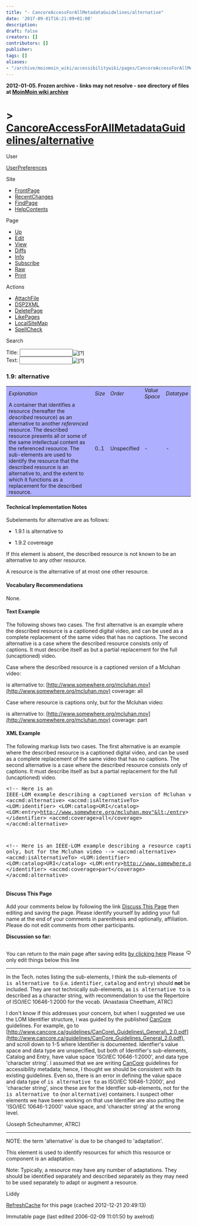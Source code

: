 ```yaml
---
title: "- CancoreAccessForAllMetadataGuidelines/alternative"
date: '2017-09-01T16:21:09+01:00'
description: 
draft: false
creators: []
contributors: []
publisher: 
tags: []
aliases:
- "/archive/moinmoin_wiki/accessibilitywiki/pages/CancoreAccessForAllMetadataGuidelines_2falternative.html"
---
```


**2012-01-05. Frozen archive - links may not resolve - see directory of files at [MoinMoin wiki archive](/moinmoin-wiki-archive/)**

# > [CancoreAccessForAllMetadataGuidelines/alternative](http://dublincore.org/accessibilitywiki/CancoreAccessForAllMetadataGuidelines_2falternative?action=fullsearch&value=%2Falternative&literal=1&case=1&context=40 "Click here to do a full-text search for this title")

User

 [UserPreferences](http://dublincore.org/accessibilitywiki/UserPreferences)
  

Site

- [FrontPage](http://dublincore.org/accessibilitywiki/FrontPage)
- [RecentChanges](http://dublincore.org/accessibilitywiki/RecentChanges)
- [FindPage](http://dublincore.org/accessibilitywiki/FindPage)
- [HelpContents](http://dublincore.org/accessibilitywiki/HelpContents)

Page

- [Up](http://dublincore.org/accessibilitywiki/CancoreAccessForAllMetadataGuidelines "Up")
- [Edit](http://dublincore.org/accessibilitywiki/CancoreAccessForAllMetadataGuidelines_2falternative?action=edit "Edit")
- [View](http://dublincore.org/accessibilitywiki/CancoreAccessForAllMetadataGuidelines_2falternative "View")
- [Diffs](http://dublincore.org/accessibilitywiki/CancoreAccessForAllMetadataGuidelines_2falternative?action=diff "Diffs")
- [Info](http://dublincore.org/accessibilitywiki/CancoreAccessForAllMetadataGuidelines_2falternative?action=info "Info")
- [Subscribe](http://dublincore.org/accessibilitywiki/CancoreAccessForAllMetadataGuidelines_2falternative?action=subscribe "Subscribe")
- [Raw](http://dublincore.org/accessibilitywiki/CancoreAccessForAllMetadataGuidelines_2falternative?action=raw "Raw")
- [Print](http://dublincore.org/accessibilitywiki/CancoreAccessForAllMetadataGuidelines_2falternative?action=print "Print")

Actions

- [AttachFile](http://dublincore.org/accessibilitywiki/CancoreAccessForAllMetadataGuidelines_2falternative?action=AttachFile)
- [DSP2XML](http://dublincore.org/accessibilitywiki/CancoreAccessForAllMetadataGuidelines_2falternative?action=DSP2XML)
- [DeletePage](http://dublincore.org/accessibilitywiki/CancoreAccessForAllMetadataGuidelines_2falternative?action=DeletePage)
- [LikePages](http://dublincore.org/accessibilitywiki/CancoreAccessForAllMetadataGuidelines_2falternative?action=LikePages)
- [LocalSiteMap](http://dublincore.org/accessibilitywiki/CancoreAccessForAllMetadataGuidelines_2falternative?action=LocalSiteMap)
- [SpellCheck](http://dublincore.org/accessibilitywiki/CancoreAccessForAllMetadataGuidelines_2falternative?action=SpellCheck)

Search

<form method="POST" action="/accessibilitywiki/CancoreAccessForAllMetadataGuidelines_2falternative">
<p>
<input name="action" value="inlinesearch" type="hidden">
<input name="context" value="40" type="hidden">
Title: <input name="text_title" size="15" maxlength="50" type="text"><input src="CancoreAccessForAllMetadataGuidelines_2falternative_files/moin-search.png" name="button_title" alt="[?]" type="image"><br>Text: <input name="text_full" size="15" maxlength="50" type="text"><input src="CancoreAccessForAllMetadataGuidelines_2falternative_files/moin-search.png" name="button_full" alt="[?]" type="image">
</p>
</form>

### 1.9: alternative

<table bgcolor="#AFAFFF" width="50%">
  <tbody>
    <tr>
      <td>
        <em>Explanation</em>
      </td>
      <td>
        <em>Size</em>
      </td>
      <td>
        <em>Order</em>
      </td>
      <td>
        <em>Value Space</em>
      </td>
      <td>
        <em>Datatype</em>
      </td>
    </tr>
    <tr>
      <td>
        A container that identifies a resource (hereafter the <em>described</em> resource) as an alternative to another <em>referenced</em>
        resource. The described resource presents all or some of the same 
        intellectual content as the referenced resource. The sub-elements are 
        used to identify the resource that the described resource is an 
        alternative to, and the extent to which it functions as a replacement 
        for the described resource.</td>
      <td>
        0..1</td>
      <td>
        Unspecified</td>
      <td>
        -</td>
      <td>
        -</td>
    </tr>
  </tbody>
</table>


#### Technical Implementation Notes
Subelements for alternative are as follows: 
- 1.9.1 is alternative to

- 1.9.2 covereage

If this element is absent, the described resource is not known to be an alternative to any other resource.

A resource is the alternative of at most one other resource.

#### Vocabulary Recommendations
None. 

#### Text Example

The following shows two cases. The first alternative is an example where the described resource is a captioned digital video, and can be used as a complete replacement of the same video that has no captions. The second alternative is a case where the described resource consists only of captions. It must describe itself as but a partial replacement for the full (uncaptioned) video.

Case where the described resource is a captioned version of a Mcluhan video:

is alternative to: [http://www.somewhere.org/mcluhan.mov](http://www.somewhere.org/mcluhan.mov) coverage: all

Case where resource is captions only, but for the Mcluhan video:

is alternative to: [http://www.somewhere.org/mcluhan.mov](http://www.somewhere.org/mcluhan.mov) coverage: part

#### XML Example
The following markup lists two cases. The first alternative is an example where the described resource is a captioned digital video, and can be used as a complete replacement of the same video that has no captions. The second alternative is a case where the described resource consists only of captions. It must describe itself as but a partial replacement for the full (uncaptioned) video. <pre>&lt;!-- Here is an IEEE-LOM example describing a captioned version of Mcluhan video --&gt; 
&lt;accmd:alternative&gt;
  &lt;accmd:isAlternativeTo&gt;
    &lt;LOM:identifier&gt;
      &lt;LOM:catalog&gt;URI&lt;/catalog&gt;
      &lt;LOM:entry&gt;http://www.somewhere.org/mcluhan.mov"&lt;/entry&gt;
    &lt;/identifier&gt;
  &lt;accmd:coverage&gt;all&lt;/coverage&gt;
&lt;/accmd:alternative&gt;

&lt;!-- Here is an IEEE-LOM example describing a resource captions only, but for the Mcluhan video --&gt;
&lt;accmd:alternative&gt;
  &lt;accmd:isAlternativeTo&gt;
    &lt;LOM:identifier&gt;
      &lt;LOM:catalog&gt;URI&lt;/catalog&gt;
      &lt;LOM:entry&gt;http://www.somewhere.org/mcluhan.mov&lt;/entry&gt;
    &lt;/identifier&gt;
  &lt;accmd:coverage&gt;part&lt;/coverage&gt;
&lt;/accmd:alternative&gt;</pre>

#### Discuss This Page
Add your comments below by following the link [Discuss This Page](http://dublincore.org/accessibilitywiki/CancoreAccessForAllMetadataGuidelines_2falternative_2fDiscuss) then editing and saving the page. Please identify yourself by adding your full name at the end of your comments in parenthesis and optionally, affiliation. Please do not edit comments from other participants. 

**Discussion so far:**

## [<img src="CancoreAccessForAllMetadataGuidelines_2falternative_files/moin-edit.png" alt="Edit" align="right" height="12" width="12">](http://dublincore.org/accessibilitywiki/CancoreAccessForAllMetadataGuidelines_2falternative_2fDiscuss?action=edit&backto=CancoreAccessForAllMetadataGuidelines%2Falternative) [](http://dublincore.org/accessibilitywiki/CancoreAccessForAllMetadataGuidelines_2falternative_2fDiscuss)

You can return to the main page after saving edits [by clicking here](http://dublincore.org/accessibilitywiki/CancoreAccessForAllMetadataGuidelines_2falternative) Please only edit things below this line 
* * *
 In the Tech. notes listing the sub-elements, I think the sub-elements of <tt>is alternative to</tt> (i.e. <tt>identifier</tt>, <tt>catalog</tt> and <tt>entry</tt>) should **not** be included. They are not technically sub-elements, as <tt>is alternative to</tt> is described as a character string, with recommendation to use the Repertoire of ISO/IEC 10646-1:2000 for the vocab. (Anastasia Cheetham, ATRC) 

I don't know if this addresses your concern, but when I suggested we use the LOM Identifier structure, I was guided by the published [CanCore](http://dublincore.org/accessibilitywiki/CanCore) guidelines. For example, go to [http://www.cancore.ca/guidelines/CanCore\_Guidelines\_General\_2.0.pdf](http://www.cancore.ca/guidelines/CanCore_Guidelines_General_2.0.pdf), and scroll down to 1-5 where Identifier is documented. Identfier's value space and data type are unspecified, but both of Identifier's sub-elements, Catalog and Entry, have value space 'ISO/IEC 10646-1:2000', and data type 'character string'. I assumed that we are writing [CanCore](http://dublincore.org/accessibilitywiki/CanCore) guidelines for accessibility metadata; hence, I thought we should be consistent with its existing guidelines. Even so, there is an error in defining the value space and data type of <tt>is alternative to</tt> as ISO/IEC 10646-1:2000', and 'character string', since these are for the Identfier sub-elements, not for the <tt>is alternative to</tt> (nor <tt>alternative</tt>) containers. I suspect other elements we have been working on that use Identifier are also putting the 'ISO/IEC 10646-1:2000' value space, and 'character string' at the wrong level.

(Joseph Scheuhammer, ATRC)

* * *

NOTE: the term 'alternative' is due to be changed to 'adaptation'.

This element is used to identify resources for which this resource or component is an adaptation.

Note: Typically, a resource may have any number of adaptations. They should be identified separately and described separately as they may need to be used separately to adapt or augment a resource.

Liddy

 [RefreshCache](http://dublincore.org/accessibilitywiki/CancoreAccessForAllMetadataGuidelines_2falternative?action=refresh&arena=Page.py&key=CancoreAccessForAllMetadataGuidelines_2falternative.text_html) for this page (cached 2012-12-21 20:49:13)  

Immutable page (last edited 2006-02-09 11:01:50 by axelrod)

